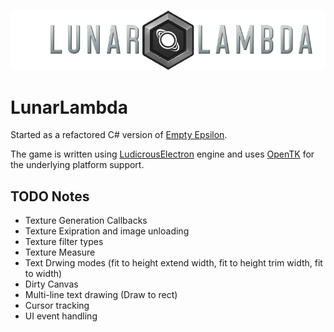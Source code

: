 ![LunarLambda logo](https://raw.githubusercontent.com/JeffM2501/LunarLambda/master/data/assets/ui/LL_logo_768.png)

# LunarLambda
Started as a refactored C# version of [Empty Epsilon](http://daid.github.io/EmptyEpsilon/).

The game is written using [LudicrousElectron](https://github.com/JeffM2501/LudicrousElectron) engine and uses [OpenTK](https://github.com/opentk/opentk) for the underlying platform support.



## TODO Notes
* Texture Generation Callbacks
* Texture Exipration and image unloading
* Texture filter types
* Texture Measure
* Text Drwing modes (fit to height extend width, fit to height trim width, fit to width)
* Dirty Canvas
* Multi-line text drawing (Draw to rect)
* Cursor tracking
* UI event handling